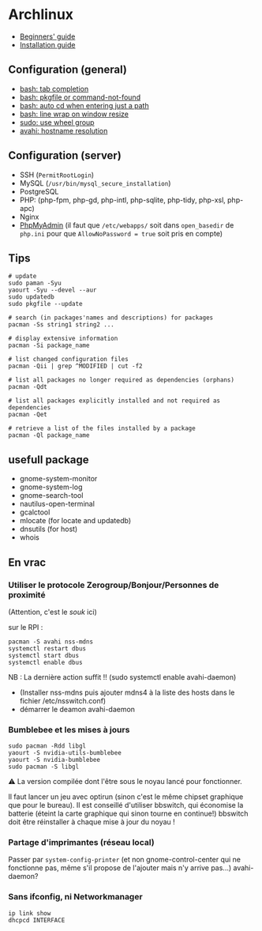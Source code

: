 # Archlinux

* [Beginners' guide](https://wiki.archlinux.org/index.php/beginners%27_guide)
* [Installation guide](https://wiki.archlinux.org/index.php/Installation_guide)

## Configuration (general)

* [bash: tab completion](https://wiki.archlinux.org/index.php/Bash_completion#Tab_completion)
* [bash: pkgfile or command-not-found](https://wiki.archlinux.org/index.php/bash#Command-not-found_.28AUR.29)
* [bash: auto cd when entering just a path](https://wiki.archlinux.org/index.php/bash#Auto_.22cd.22_when_entering_just_a_path)
* [bash: line wrap on window resize](https://wiki.archlinux.org/index.php/bash#Line_wrap_on_window_resize)
* [sudo: use wheel group](https://wiki.archlinux.org/index.php/sudo)
* [avahi: hostname resolution](https://wiki.archlinux.org/index.php/Avahi#Hostname_resolution)

## Configuration (server)

* SSH (`PermitRootLogin`)
* MySQL (`/usr/bin/mysql_secure_installation`)
* PostgreSQL
* PHP: (php-fpm, php-gd, php-intl, php-sqlite, php-tidy, php-xsl, php-apc)
* Nginx
* [PhpMyAdmin](https://wiki.archlinux.org/index.php/PhpMyAdmin#Nginx_Configuration) (il faut que `/etc/webapps/` soit dans `open_basedir` de `php.ini` pour que `AllowNoPassword = true` soit pris en compte)

## Tips

```
# update
sudo paman -Syu
yaourt -Syu --devel --aur
sudo updatedb
sudo pkgfile --update

# search (in packages'names and descriptions) for packages
pacman -Ss string1 string2 ...

# display extensive information
pacman -Si package_name

# list changed configuration files
pacman -Qii | grep ^MODIFIED | cut -f2

# list all packages no longer required as dependencies (orphans)
pacman -Qdt

# list all packages explicitly installed and not required as dependencies
pacman -Qet

# retrieve a list of the files installed by a package
pacman -Ql package_name
```

## usefull package

* gnome-system-monitor
* gnome-system-log
* gnome-search-tool
* nautilus-open-terminal
* gcalctool
* mlocate (for locate and updatedb)
* dnsutils (for host)
* whois

## En vrac

### Utiliser le protocole Zerogroup/Bonjour/Personnes de proximité

(Attention, c'est le *souk* ici)

sur le RPI :
```
pacman -S avahi nss-mdns
systemctl restart dbus
systemctl start dbus
systemctl enable dbus
```

NB : La dernière action suffit !! (sudo systemctl enable avahi-daemon)
* (Installer nss-mdns puis ajouter mdns4 à la liste des hosts dans le fichier /etc/nsswitch.conf)
* démarrer le deamon avahi-daemon

### Bumblebee et les mises à jours

```
sudo pacman -Rdd libgl
yaourt -S nvidia-utils-bumblebee
yaourt -S nvidia-bumblebee
sudo pacman -S libgl
```

⚠ La version compilée dont l'être sous le noyau lancé pour fonctionner.

Il faut lancer un jeu avec optirun (sinon c'est le même chipset graphique que pour le bureau).
Il est conseillé d'utiliser bbswitch, qui économise la batterie (éteint la carte graphique qui sinon tourne en continue!)
bbswitch doit être réinstaller à chaque mise à jour du noyau !

### Partage d'imprimantes (réseau local)

Passer par `system-config-printer`
(et non gnome-control-center qui ne fonctionne pas, même s'il propose de l'ajouter mais n'y arrive pas...)
avahi-daemon?

### Sans ifconfig, ni Networkmanager

```
ip link show
dhcpcd INTERFACE
```
